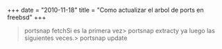 +++
date = "2010-11-18"
title = "Como actualizar el arbol de ports en freebsd"
+++
> portsnap fetchSi es la primera vez> portsnap extracty ya luego las siguientes veces.> portsnap update
